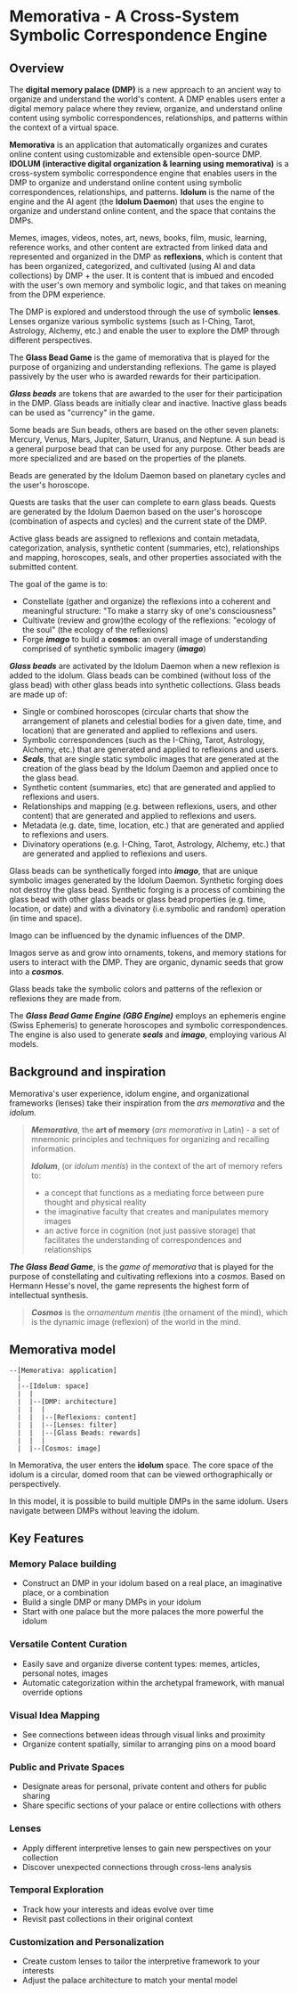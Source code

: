 # Memorativa - A Cross-System Symbolic Correspondence Engine

## Overview

The **digital memory palace (DMP)** is a new approach to an ancient way to organize and understand the world's content. A DMP enables users enter a digital memory palace where they review, organize, and understand online content using symbolic correspondences, relationships, and patterns within the context of a virtual space.

**Memorativa** is an application that automatically organizes and curates online content using customizable and extensible open-source DMP. **IDOLUM (interactive digital organization & learning using memorativa)** is a cross-system symbolic correspondence engine that enables users in the DMP to organize and understand online content using symbolic correspondences, relationships, and patterns. **Idolum** is the name of the engine and the AI agent (the **Idolum Daemon**) that uses the engine to organize and understand online content, and the space that contains the DMPs.

Memes, images, videos, notes, art, news, books, film, music, learning, reference works, and other content are extracted from linked data and represented and organized in the DMP as **reflexions**, which is content that has been organized, categorized, and cultivated (using AI and data collections) by DMP + the user. It is content that is imbued and encoded with the user's own memory and symbolic logic, and that takes on meaning from the DPM experience.

The DMP is explored and understood through the use of symbolic **lenses**. Lenses organize various symbolic systems (such as I-Ching, Tarot, Astrology, Alchemy, etc.) and enable the user to explore the DMP through different perspectives.

The **Glass Bead Game** is the game of memorativa that is played for the purpose of organizing and understanding reflexions. The game is played passively by the user who is awarded rewards for their participation.

***Glass beads*** are tokens that are awarded to the user for their participation in the DMP. Glass beads are initially clear and inactive. Inactive glass beads can be used as "currency" in the game.

Some beads are Sun beads, others are based on the other seven planets: Mercury, Venus, Mars, Jupiter, Saturn, Uranus, and Neptune. A sun bead is a general purpose bead that can be used for any purpose. Other beads are more specialized and are based on the properties of the planets.

Beads are generated by the Idolum Daemon based on planetary cycles and the user's horoscope.

Quests are tasks that the user can complete to earn glass beads. Quests are generated by the Idolum Daemon based on the user's horoscope (combination of aspects and cycles) and the current state of the DMP.

Active glass beads are assigned to reflexions and contain metadata, categorization, analysis, synthetic content (summaries, etc), relationships and mapping, horoscopes, seals, and other properties associated with the submitted content.

The goal of the game is to:

- Constellate (gather and organize) the reflexions into a coherent and meaningful structure: "To make a starry sky of one's consciousness"
- Cultivate (review and grow)the ecology of the reflexions: "ecology of the soul" (the ecology of the reflexions)
- Forge ***imago*** to build a **cosmos**: an overall image of understanding comprised of synthetic symbolic imagery (***imago***)

***Glass beads*** are activated by the Idolum Daemon when a new reflexion is added to the idolum. Glass beads can be combined (without loss of the glass bead) with other glass beads into synthetic collections. Glass beads are made up of:

- Single or combined horoscopes (circular charts that show the arrangement of planets and celestial bodies for a given date, time, and location) that are generated and applied to reflexions and users.
- Symbolic correspondences (such as the I-Ching, Tarot, Astrology, Alchemy, etc.) that are generated and applied to reflexions and users.
- ***Seals***, that are single static symbolic images that are generated at the creation of the glass bead by the Idolum Daemon and applied once to the glass bead.
- Synthetic content (summaries, etc) that are generated and applied to reflexions and users.
- Relationships and mapping (e.g. between reflexions, users, and other content) that are generated and applied to reflexions and users.
- Metadata (e.g. date, time, location, etc.) that are generated and applied to reflexions and users.
- Divinatory operations (e.g. I-Ching, Tarot, Astrology, Alchemy, etc.) that are generated and applied to reflexions and users.

Glass beads can be synthetically forged into ***imago***, that are unique symbolic images generated by the Idolum Daemon. Synthetic forging does not destroy the glass bead. Synthetic forging is a process of combining the glass bead with other glass beads or glass bead properties (e.g. time, location, or date) and with a divinatory (i.e.symbolic and random) operation (in time and space).

Imago can be influenced by the dynamic influences of the DMP.

Imagos serve as and grow into ornaments, tokens, and memory stations for users to interact with the DMP. They are organic, dynamic seeds that grow into a ***cosmos***.

Glass beads take the symbolic colors and patterns of the reflexion or reflexions they are made from.

The ***Glass Bead Game Engine (GBG Engine)*** employs an ephemeris engine (Swiss Ephemeris) to generate horoscopes and symbolic correspondences. The engine is also used to generate ***seals*** and ***imago***, employing various AI models.

## Background and inspiration

Memorativa's user experience, idolum engine, and organizational frameworks (lenses) take their inspiration from the *ars memorativa* and the *idolum*.

> ***Memorativa***,
> the **art of memory** (*ars memorativa* in Latin) - a set of mnemonic principles and techniques for organizing and recalling information.
>
> ***Idolum***, (or *idolum mentis*) in the context of the art of memory refers to:
>
> - a concept that functions as a mediating force between pure thought and physical reality
> - the imaginative faculty that creates and manipulates memory images
> - an active force in cognition (not just passive storage) that facilitates the understanding of correspondences and relationships

***The Glass Bead Game***, is the *game of memorativa* that is played for the purpose of constellating and cultivating reflexions into a *cosmos*. Based on Hermann Hesse's novel, the game represents the highest form of intellectual synthesis.

> ***Cosmos*** is the *ornamentum mentis* (the ornament of the mind), which is the dynamic image (reflexion) of the world in the mind.

## Memorativa model

```text
--[Memorativa: application]
  |
  |--[Idolum: space]
  |  |
  |  |--[DMP: architecture]
  |  |  |
  |  |  |--[Reflexions: content]
  |  |  |--[Lenses: filter]
  |  |  |--[Glass Beads: rewards]
  |  |  |
  |  |--[Cosmos: image]
```

In Memorativa, the user enters the **idolum** space. The core space of the idolum is a circular, domed room that can be viewed orthographically or perspectively.

In this model, it is possible to build multiple DMPs in the same idolum. Users navigate between DMPs without leaving the idolum.





## Key Features

### Memory Palace building

- Construct an DMP in your idolum based on a real place, an imaginative place, or a combination
- Build a single DMP or many DMPs in your idolum
- Start with one palace but the more palaces the more powerful the idolum

### Versatile Content Curation

- Easily save and organize diverse content types: memes, articles, personal notes, images
- Automatic categorization within the archetypal framework, with manual override options

### Visual Idea Mapping

- See connections between ideas through visual links and proximity
- Organize content spatially, similar to arranging pins on a mood board

### Public and Private Spaces

- Designate areas for personal, private content and others for public sharing
- Share specific sections of your palace or entire collections with others

### Lenses

- Apply different interpretive lenses to gain new perspectives on your collection
- Discover unexpected connections through cross-lens analysis

### Temporal Exploration

- Track how your interests and ideas evolve over time
- Revisit past collections in their original context

### Customization and Personalization

- Create custom lenses to tailor the interpretive framework to your interests
- Adjust the palace architecture to match your mental model